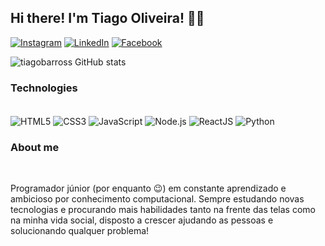 ## Hi there! I'm Tiago Oliveira! 👋🏻

[![Instagram](https://img.shields.io/badge/Instagram-E4405F?style=for-the-badge&logo=instagram&logoColor=white)](https://www.instagram.com/tiagoo__barross/)
[![LinkedIn](https://img.shields.io/badge/LinkedIn-0077B5?style=for-the-badge&logo=linkedin&logoColor=white)](https://www.linkedin.com/in/tiago-oliveira-2834a1263/)
[![Facebook](https://img.shields.io/badge/Facebook-1877F2?style=for-the-badge&logo=facebook&logoColor=white)](https://www.facebook.com/profile.php?id=100089694814813)

![tiagobarross GitHub stats](https://github-readme-stats.vercel.app/api?username=tiagobarross&theme=midnight-purple)

### Technologies

<div style="display: inline_block"><br/>
    <img align="center" alt="HTML5" src="https://img.shields.io/badge/HTML5-E34F26?style=for-the-badge&logo=html5&logoColor=white">
    <img align="center" alt="CSS3" src="https://img.shields.io/badge/CSS3-1572B6?style=for-the-badge&logo=css3&logoColor=white">
    <img align="center" alt="JavaScript" src="https://img.shields.io/badge/JavaScript-F7DF1E?style=for-the-badge&logo=javascript&logoColor=black">
    <img align="center" alt="Node.js" src="https://img.shields.io/badge/Node.js-43853D?style=for-the-badge&logo=node.js&logoColor=white">
    <img align="center" alt="ReactJS" src="https://img.shields.io/badge/React-20232A?style=for-the-badge&logo=react&logoColor=61DAFB">
    <img align="center" alt="Python" src="https://img.shields.io/badge/python-3670A0?style=for-the-badge&logo=python&logoColor=ffdd54"
</div><br/>

### About me

<br/><p>Programador júnior (por enquanto 😉) em constante aprendizado e ambicioso por conhecimento computacional. Sempre estudando novas tecnologias e procurando mais habilidades tanto na frente das telas como na minha vida social, disposto a crescer ajudando as pessoas e solucionando qualquer problema!</p><br>
